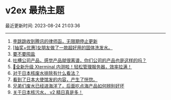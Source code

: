 # v2ex 最热主题

最近更新时间: 2023-08-24 21:03:36

--- 
1. [李跳跳收到腾讯的律师函，无限期停止更新](https://www.v2ex.com/t/967813) 
2. [[抽奖+优惠]女朋友做了一款超好用的固体洗发水。](https://www.v2ex.com/t/967824) 
3. [要不要囤盐](https://www.v2ex.com/t/967832) 
4. [吐槽公司产品，感觉产品就很离谱，你们公司的产品也是这样的吗？](https://www.v2ex.com/t/967873) 
5. [🎉全新升级 Xterminal 内测啦！轻松管理服务器，效率拉满！](https://www.v2ex.com/t/967928) 
6. [对于日本核废水排除有什么看法？](https://www.v2ex.com/t/967976) 
7. [看到了日本大使馆发的内容，产生了恍惚。](https://www.v2ex.com/t/967995) 
8. [兄弟们废水已经进海洋了，后面吃点海产品如何辨别好坏](https://www.v2ex.com/t/967950) 
9. [关于日本核污水， v2 精日真是多！](https://www.v2ex.com/t/968048) 
